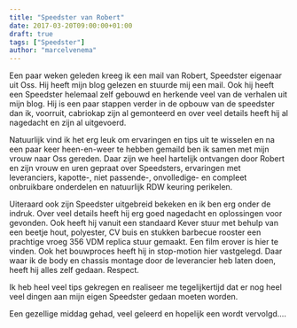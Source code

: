 ```yaml
---
title: "Speedster van Robert"
date: 2017-03-20T09:00:00+01:00
draft: true
tags: ["Speedster"]
author: "marcelvenema"
---
```


Een paar weken geleden kreeg ik een mail van Robert, Speedster eigenaar uit Oss.  Hij heeft mijn blog gelezen en stuurde mij een mail. Ook hij heeft een Speedster helemaal zelf gebouwd en herkende veel van de verhalen uit mijn blog. Hij is een paar stappen verder in de opbouw van de speedster dan ik, voorruit, cabriokap zijn al gemonteerd en over veel details heeft hij al nagedacht en zijn al uitgevoerd.

Natuurlijk vind ik het erg leuk om ervaringen en tips uit te wisselen en na een paar keer heen-en-weer te hebben gemaild ben ik samen met mijn vrouw naar Oss gereden. Daar zijn we heel hartelijk ontvangen door Robert en zijn vrouw en uren gepraat over Speedsters, ervaringen met leveranciers,  kapotte-, niet passende-, onvolledige- en compleet onbruikbare onderdelen en natuurlijk RDW keuring perikelen. 


Uiteraard ook zijn Speedster uitgebreid bekeken en ik ben erg onder de indruk. Over veel details heeft hij erg goed nagedacht en oplossingen voor gevonden. Ook heeft hij vanuit een standaard Kever stuur met behulp van een beetje hout, polyester, CV buis en stukken barbecue rooster een prachtige vroeg 356 VDM replica stuur gemaakt. Een film erover is hier te vinden. Ook het bouwproces heeft hij in stop-motion hier vastgelegd. Daar waar ik de body en chassis montage door de leverancier heb laten doen, heeft hij alles zelf gedaan. Respect.


Ik heb heel veel tips gekregen en realiseer me tegelijkertijd dat er nog heel veel dingen aan mijn eigen Speedster gedaan moeten worden.


Een gezellige middag gehad, veel geleerd en hopelijk een wordt vervolgd….